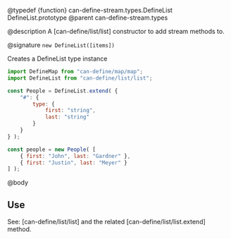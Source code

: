 @typedef {function} can-define-stream.types.DefineList DefineList.prototype
@parent can-define-stream.types

@description A [can-define/list/list] constructor to add stream methods to.

@signature `new DefineList([items])`

Creates a DefineList type instance

```js
import DefineMap from "can-define/map/map";
import DefineList from "can-define/list/list";

const People = DefineList.extend( {
	"#": {
		type: {
			first: "string",
			last: "string"
		}
	}
} );

const people = new People( [
	{ first: "John", last: "Gardner" },
	{ first: "Justin", last: "Meyer" }
] );
```

@body

## Use

See: [can-define/list/list] and the related [can-define/list/list.extend] method.
